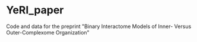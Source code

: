 # YeRI_paper
Code and data for the preprint "Binary Interactome Models of Inner- Versus Outer-Complexome Organization"
